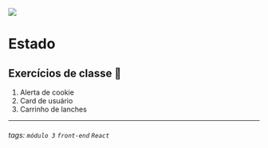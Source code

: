 ![](https://i.imgur.com/xG74tOh.png)

# Estado

## Exercícios de classe 🏫
1. Alerta de cookie
2. Card de usuário
3. Carrinho de lanches

---

###### tags: `módulo 3` `front-end` `React`

